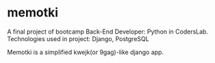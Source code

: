# memotki
A final project of bootcamp Back-End Developer: Python in CodersLab. Technologies used in project: Django, PostgreSQL

Memotki is a simplified kwejk(or 9gag)-like django app.
